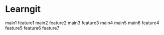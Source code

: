 # Learngit
main1
feature1
main2
feature2
main3
feature3
main4
main5
main6
feature4
feature5
feature6
feature7